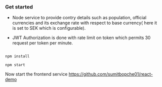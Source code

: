 ### Get started
* Node service to provide contry details such as population, official currencies 
and its exchange rate with respect to base currency( here it is set to SEK which is configurable).

* JWT Authorization is done with rate limit on token which permits 30 request per token per minute.

```

npm install

npm start

```

Now start the frontend service https://github.com/sumitbopche01/react-demo


